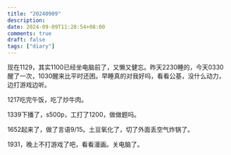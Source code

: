 ```yaml
---
title: "20240909"
description: 
date: 2024-09-09T11:28:54+08:00
comments: true
draft: false
tags: ["diary"]
---
```

现在1129，其实1100已经坐电脑前了，又懒又健忘。昨天2230睡的，今天0330醒了一次，1030醒来比平时还困。早睡真的对我好吗，看看公基，没什么动力，边打游戏边听。

1217吃完午饭，吃了炒牛肉。

1339下播了，s500p，工打了1200，做做题吗。

1652起来了，做了言语9/15。土豆氧化了，切了外面丢空气炸锅了。

1931，晚上不打游戏了吧，看看漫画。关电脑了。
